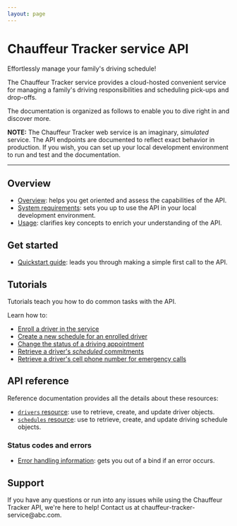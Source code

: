 ```yaml
---
layout: page
---
```


# Chauffeur Tracker service API

Effortlessly manage your family's driving schedule!

The Chauffeur Tracker service provides a cloud-hosted convenient service for managing a family's driving responsibilities and scheduling pick-ups and drop-offs.

The documentation is organized as follows to enable you to dive right in and discover more.

**NOTE:**
The Chauffeur Tracker web service is an imaginary, *simulated* service. The API endpoints are documented to reflect exact behavior in production. If you wish, you can set up your local development environment to run and test and the documentation.

---

## Overview

* [Overview](overview/overview.md): helps you get oriented and assess the capabilities of the API.
* [System requirements](overview/prereqs.md): sets you up to use the API in your local development environment.
* [Usage](overview/usage.md): clarifies key concepts to enrich your understanding of the API.  

## Get started

* [Quickstart guide](get-started/quickstart.md): leads you through making a simple first call to the API.

## Tutorials

Tutorials teach you how to do common tasks with the API.

Learn how to:

* [Enroll a driver in the service](tutorials/how-to-enroll-a-driver.md)
* [Create a new schedule for an enrolled driver](tutorials/how-to-create-a-driver-schedule.md)
* [Change the status of a driving appointment](tutorials/how-to-change-a-driver-schedule-property.md)
* [Retrieve a driver's *scheduled* commitments](tutorials/how-to-get-a-drivers-schedule.md)
* [Retrieve a driver's cell phone number for emergency calls](tutorials/how-to-get-a-driver-by-property.md)

## API reference

Reference documentation provides all the details about these resources:

* [`drivers` resource](reference/drivers.md): use to retrieve, create, and update driver objects.
* [`schedules` resource](reference/schedules.md): use to retrieve, create, and update driving schedule objects.

### Status codes and errors

* [Error handling information](overview/error-handling.md): gets you out of a bind if an error occurs.

## Support

If you have any questions or run into any issues while using the Chauffeur Tracker API, we're here to help!
Contact us at chauffeur-tracker-service\@abc.com.
